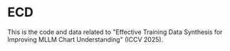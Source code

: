 # ECD
This is the code and data related to "Effective Training Data Synthesis for Improving MLLM Chart Understanding" (ICCV 2025).
